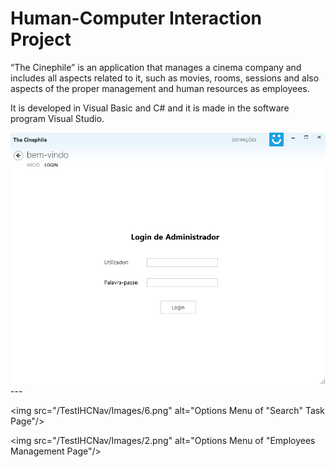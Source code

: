# Human-Computer Interaction Project

“The Cinephile” is an application that manages a cinema company and includes all aspects related to it, such as movies, rooms, sessions and also aspects of the proper management and human resources as employees.

It is developed in Visual Basic and C# and it is made in the software program Visual Studio.

<img src="/TestIHCNav/Images/5.png" alt="Administrator Login Page"/>
---

<img src="/TestIHCNav/Images/6.png" alt="Options Menu of "Search" Task Page"/>

<img src="/TestIHCNav/Images/2.png" alt="Options Menu of "Employees Management Page"/>
